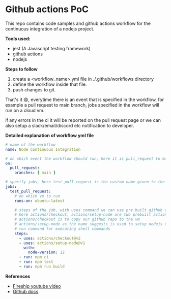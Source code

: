 # Github actions PoC

This repo contains code samples and github actions workflow for the continuous integration of a nodejs project.  

**Tools used:**  
* jest (A Javascript testing framework)
* github actions
* nodejs

**Steps to follow**
1) create a \<workflow_name\>.yml file in ./.github/workflows directory
2) define the workflow inside  that file.  
3) push changes to git. 

That's it :smile:, everytime there is an event that is specified in the workflow, for example a pull request to main branch, jobs specified in the workflow will run on a cloud vm.  

if any errors in the ci it will be reported on the pull request page or we can also setup a slack/email/discord etc notification to developer.

**Detailed explanation of workflow yml file**

```yaml
# name of the workflow
name: Node Continuous Integration

# on which event the workflow should run, here it is pull_request to main branch
on:
  pull_request:
    branches: [ main ]

# specify jobs, here test_pull_request is the custom name given to the job
jobs:
  test_pull_request:
    # on which vm to run
    runs-on: ubuntu-latest

    # steps of the job, with uses command we can use pre built github actions.  
    # here actions/checkout, actions/setup-node are two prebuilt actions available on the github actions marketplace.
    # actions/checkout is to copy our github repo to the vm
    # actions/setup-node as the name suggests is used to setup nodejs on the ci vm
    # run command for executing shell commands
    steps:
      - uses: actions/checkout@v2
      - uses: actions/setup-node@v1
        with:
          node-version: 12
      - run: npm ci
      - run: npm test
      - run: npm run build

```
**References**  
* [Fireship youtube video](https://www.youtube.com/watch?v=eB0nUzAI7M8
"5 Ways to DevOps-ify your App - Github Actions Tutorial")
* [Github docs](https://docs.github.com/en/actions/using-workflows/workflow-syntax-for-github-actions
"Github workflow syntax")





